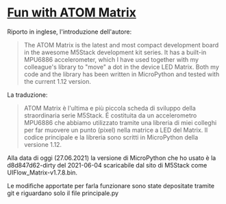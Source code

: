 
# [Fun with ATOM Matrix](https://www.hackster.io/324677/fun-with-atom-matrix-323e3b)

Riporto in inglese, l'introduzione dell'autore:

> The ATOM Matrix is the latest and most compact development board in the awesome M5Stack development kit series. It has a built-in MPU6886 accelerometer, which I have used together with my colleague's library to "move" a dot in the device LED Matrix. Both my code and the library has been written in MicroPython and tested with the current 1.12 version.

La traduzione:
> ATOM Matrix è l'ultima e più piccola scheda di sviluppo della straordinaria serie M5Stack. É costituita da un accelerometro MPU6886 che abbiamo utilizzato tramite una libreria di miei colleghi per far muovere un punto (pixel) nella matrice a LED del Matrix. Il codice principale e la libreria sono scritti in MicroPython della versione 1.12.


Alla data di oggi (27.06.2021) la versione di MicroPython che ho usato è la d8d847d62-dirty del 2021-06-04 scaricabile dal sito di M5Stack come UIFlow_Matrix-v1.7.8.bin.

Le modifiche apportate per farla funzionare sono state depositate tramite git e riguardano solo il file principale.py


